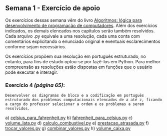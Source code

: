 ## Semana 1 - Exercício de apoio

Os exercícios dessas semana vêm do livro [Algoritmos: lógica para desenvolvimento de programação de computadores](https://integrada.minhabiblioteca.com.br/#/books/9788536531472/cfi/65!/4/4@0.00:46.7). Além dos exercícios indicados, os demais elencados nos capítulos serão também resolvidos. Cada arquivo .py equivale a uma resolução, cada uma conta com comentários explicitando o enunciado original e eventuais esclarecimentos conforme sejam necessários.

Os exercícios propõem sua resolução em português estruturado, no entanto, para fins de estudo optou-se por fazê-los em Python. Para melhor compreensão as resoluções estão dispostas em funções que o usuário pode executar e interagir.

### Exercício 4 *(página 65)*:
    Desenvolver os diagramas de bloco e a codificação em português estruturado dos problemas computacionais elencados de a até z, ficando a cargo do professor selecionar a ordem e os problemas a serem resolvidos. 

a) [celsius_para_fahrenheit.py](./celsius_para_fahrenheit.py)
b) [fahrenheit_para_celsius.py](./fahrenheit_para_celsius.py)
c) [volume_lata.py](./volume_lata.py)
d) [calculo_combustivel.py](./calculo_combustivel.py)
e) [prestacao_atrasada.py](./prestacao_atrasada.py)
f) [trocar_valores.py](./trocar_valores.py)
g) [combinar_valores.py](./combinar_valores.py)
h) [volume_caixa.py](./volume_caixa.py)
